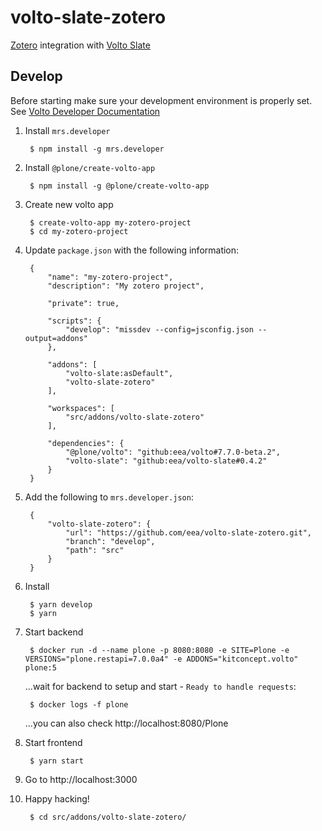 # volto-slate-zotero

[Zotero](https://www.zotero.org/) integration with [Volto Slate](https://github.com/eea/volto-slate/tree/develop)


## Develop

Before starting make sure your development environment is properly set. See [Volto Developer Documentation](https://docs.voltocms.com/getting-started/install/)

1. Install `mrs.developer`

        $ npm install -g mrs.developer

1. Install `@plone/create-volto-app`

        $ npm install -g @plone/create-volto-app

1. Create new volto app

        $ create-volto-app my-zotero-project
        $ cd my-zotero-project

1. Update `package.json` with the following information:

        {
            "name": "my-zotero-project",
            "description": "My zotero project",

            "private": true,

            "scripts": {
                "develop": "missdev --config=jsconfig.json --output=addons"
            },

            "addons": [
                "volto-slate:asDefault",
                "volto-slate-zotero"
            ],

            "workspaces": [
                "src/addons/volto-slate-zotero"
            ],

            "dependencies": {
                "@plone/volto": "github:eea/volto#7.7.0-beta.2",
                "volto-slate": "github:eea/volto-slate#0.4.2"
            }
        }

1. Add the following to `mrs.developer.json`:

        {
            "volto-slate-zotero": {
                "url": "https://github.com/eea/volto-slate-zotero.git",
                "branch": "develop",
                "path": "src"
            }
        }

1. Install

        $ yarn develop
        $ yarn

1. Start backend

        $ docker run -d --name plone -p 8080:8080 -e SITE=Plone -e VERSIONS="plone.restapi=7.0.0a4" -e ADDONS="kitconcept.volto" plone:5

    ...wait for backend to setup and start - `Ready to handle requests`:

        $ docker logs -f plone

    ...you can also check http://localhost:8080/Plone

1. Start frontend

        $ yarn start

1. Go to http://localhost:3000

1. Happy hacking!

        $ cd src/addons/volto-slate-zotero/
